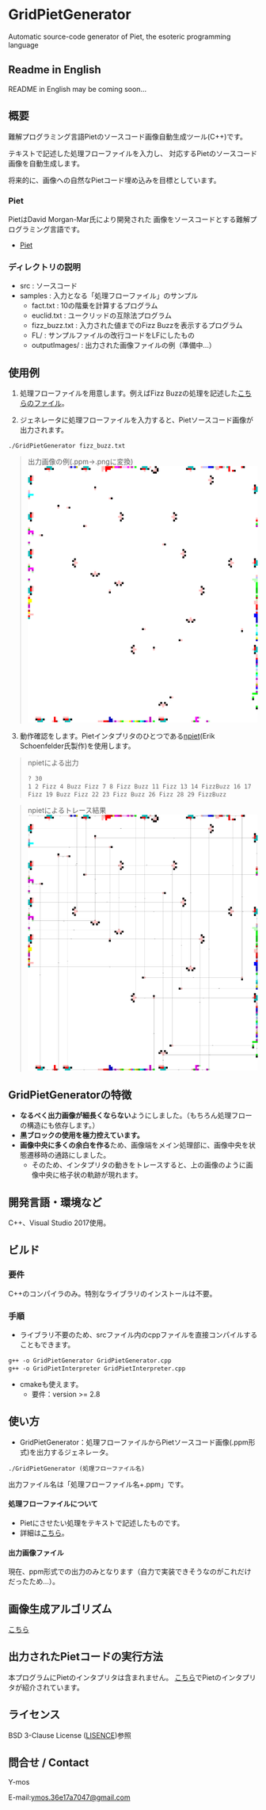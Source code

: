 # GridPietGenerator
Automatic source-code generator of Piet, the esoteric programming language

## Readme in English
README in English may be coming soon...

## 概要
難解プログラミング言語Pietのソースコード画像自動生成ツール(C++)です。

テキストで記述した処理フローファイルを入力し、
対応するPietのソースコード画像を自動生成します。

将来的に、画像への自然なPietコード埋め込みを目標としています。

### Piet
PietはDavid Morgan-Mar氏により開発された
画像をソースコードとする難解プログラミング言語です。
+ [Piet](https://www.dangermouse.net/esoteric/piet.html)

### ディレクトリの説明
+ src : ソースコード
+ samples : 入力となる「処理フローファイル」のサンプル
  + fact.txt : 10の階乗を計算するプログラム
  + euclid.txt : ユークリッドの互除法プログラム
  + fizz_buzz.txt : 入力された値までのFizz Buzzを表示するプログラム
  + FL/ : サンプルファイルの改行コードをLFにしたもの
  + outputImages/ : 出力された画像ファイルの例（準備中…）

## 使用例
1. 処理フローファイルを用意します。例えばFizz Buzzの処理を記述した[こちらのファイル](samples/fizz_buzz.txt)。

2. ジェネレータに処理フローファイルを入力すると、Pietソースコード画像が出力されます。
```
./GridPietGenerator fizz_buzz.txt
```

> 出力画像の例(.ppm→.pngに変換)
> ![Output Image](samples/outputImages/fizz_buzz.png)

3. 動作確認をします。Pietインタプリタのひとつである[npiet](https://www.bertnase.de/npiet/)(Erik Schoenfelder氏製作)を使用します。

> npietによる出力
> ```
> ? 30
> 1 2 Fizz 4 Buzz Fizz 7 8 Fizz Buzz 11 Fizz 13 14 FizzBuzz 16 17 Fizz 19 Buzz Fizz 22 23 Fizz Buzz 26 Fizz 28 29 FizzBuzz
> ```

> npietによるトレース結果
> ![Output Image](samples/outputImages/fizz_buzz-trace.png)

## GridPietGeneratorの特徴
+ **なるべく出力画像が細長くならない**ようにしました。（もちろん処理フローの構造にも依存します。）
+ **黒ブロックの使用を極力控えています。**
+ **画像中央に多くの余白を作る**ため、画像端をメイン処理部に、画像中央を状態遷移時の通路にしました。
  + そのため、インタプリタの動きをトレースすると、上の画像のように画像中央に格子状の軌跡が現れます。

## 開発言語・環境など
C++、Visual Studio 2017使用。

## ビルド
### 要件
C++のコンパイラのみ。特別なライブラリのインストールは不要。

### 手順
+ ライブラリ不要のため、srcファイル内のcppファイルを直接コンパイルすることもできます。
```
g++ -o GridPietGenerator GridPietGenerator.cpp
g++ -o GridPietInterpreter GridPietInterpreter.cpp
```

+ cmakeも使えます。
  + 要件：version >= 2.8


## 使い方
+ GridPietGenerator：処理フローファイルからPietソースコード画像(.ppm形式)を出力するジェネレータ。

```
./GridPietGenerator (処理フローファイル名)
```
出力ファイル名は「処理フローファイル名+.ppm」です。

#### 処理フローファイルについて
+ Pietにさせたい処理をテキストで記述したものです。
+ 詳細は[こちら](man/flowfile.md)。

#### 出力画像ファイル
現在、ppm形式での出力のみとなります（自力で実装できそうなのがこれだけだったため…）。

## 画像生成アルゴリズム
[こちら](man/algorithm.md)

## 出力されたPietコードの実行方法
本プログラムにPietのインタプリタは含まれません。
[こちら](https://www.dangermouse.net/esoteric/piet/tools.html)でPietのインタプリタが紹介されています。

## ライセンス
BSD 3-Clause License ([LISENCE](LICENSE))参照

## 問合せ / Contact
Y-mos

E-mail:ymos.36e17a7047@gmail.com

